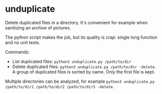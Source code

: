 # unduplicate
Delete duplicated files in a directory. It's convenient for example when sanitizing an archive of pictures.

The python script makes the job, but its quality is crap: single long function and no unit tests.

Commands:
* List duplicated files: `python3 unduplicate.py /path/to/dir`
* Delete duplicated files: `python3 unduplicate.py /path/to/dir -delete`. A group of duplicated files is sorted by name. Only the first file is kept.

Multiple directories can be analyzed, for example `python3 unduplicate.py /path/to/dir1 /path/to/dir2 /path/to/dir3 -delete`.
